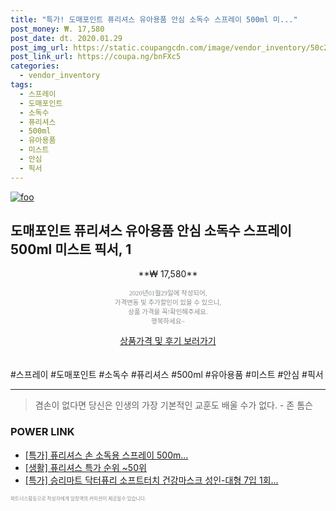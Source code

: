 ```yaml
--- 
title: "특가! 도매포인트 퓨리셔스 유아용품 안심 소독수 스프레이 500ml 미..." 
post_money: ₩. 17,580 
post_date: dt. 2020.01.29 
post_img_url: https://static.coupangcdn.com/image/vendor_inventory/50c2/c1e9f4e37a2d26b3f3871fe6d52841f74fa38036d45929f61838236a23c0.jpg 
post_link_url: https://coupa.ng/bnFXc5 
categories: 
  - vendor_inventory 
tags: 
  - 스프레이 
  - 도매포인트 
  - 소독수 
  - 퓨리셔스 
  - 500ml 
  - 유아용품 
  - 미스트 
  - 안심 
  - 픽서 
--- 
```

[![foo](https://static.coupangcdn.com/image/vendor_inventory/50c2/c1e9f4e37a2d26b3f3871fe6d52841f74fa38036d45929f61838236a23c0.jpg)](https://coupa.ng/bnFXc5) 

## 도매포인트 퓨리셔스 유아용품 안심 소독수 스프레이 500ml 미스트 픽서, 1 
<p style="text-align: center;">**₩ 17,580**</p> 
<p style="text-align: center;"><span style="color: #898c8f; font-family: Georgia,Times,serif; font-size: 0.75em;">2020년01월29일에 작성되어, <br>가격변동 및 추가할인이 있을 수 있으니,<br> 상품 가격을 꼭!확인해주세요.<br>행복하세요~</span> 
</p>	 
<div markdown="0" style="text-align: center;"><a href="https://coupa.ng/bnFXc5" class="btn btn--success">상품가격 및 후기 보러가기</a></div> 
<br><br> 
  #스프레이 #도매포인트 #소독수 #퓨리셔스 #500ml #유아용품 #미스트 #안심 #픽서 
<hr> 

> 겸손이 없다면 당신은 인생의 가장 기본적인 교훈도 배울 수가 없다. - 존 톰슨 


### POWER LINK

* <a href="https://blog.naver.com/an0733/221789375882" target="_blank">[특가] 퓨리셔스 손 소독용 스프레이 500m...</a>
* <a href="https://blog.naver.com/sakai111/221788770524" target="_blank"> [생활] 퓨리셔스 특가 순위 ~50위</a>
* <a href="https://blog.naver.com/santokki14/221788175984" target="_blank">[특가] 승리마트 닥터퓨리 소프트터치 건강마스크 성인-대형 7입 1회...</a>

<span style="color: #898c8f; font-family: Georgia,Times,serif; font-size: 0.55em;">파트너스활동으로 작성자에게 일정액의 커미션이 제공될수 있습니다.</span> 
